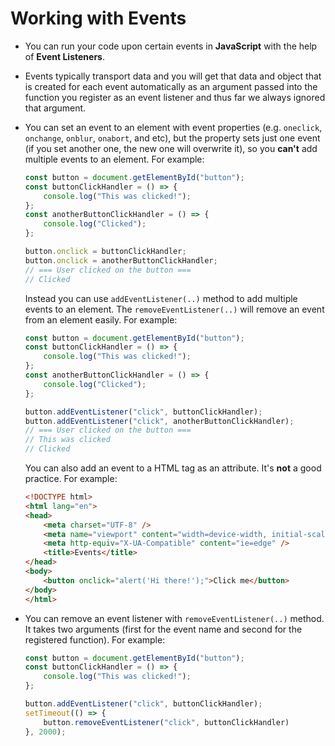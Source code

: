 # Working with Events

- You can run your code upon certain events in **JavaScript** with the help of **Event Listeners**.
- Events typically transport data and you will get that data and object that is created for each event automatically as an argument passed into the function you register as an event listener and thus far we always ignored that argument.
- You can set an event to an element with event properties (e.g. `oneclick`, `onchange`, `onblur`, `onabort`, and etc), but the property sets just one event (if you set another one, the new one will overwrite it), so you **can't** add multiple events to an element. For example:

    ```js
    const button = document.getElementById("button");
    const buttonClickHandler = () => {
        console.log("This was clicked!");
    };
    const anotherButtonClickHandler = () => {
        console.log("Clicked");
    };

    button.onclick = buttonClickHandler;
    button.onclick = anotherButtonClickHandler;
    // === User clicked on the button ===
    // Clicked
    ```

    Instead you can use `addEventListener(..)` method to add multiple events to an element. The `removeEventListener(..)` will remove an event from an element easily. For example:

    ```js
    const button = document.getElementById("button");
    const buttonClickHandler = () => {
        console.log("This was clicked!");
    };
    const anotherButtonClickHandler = () => {
        console.log("Clicked");
    };

    button.addEventListener("click", buttonClickHandler);
    button.addEventListener("click", anotherButtonClickHandler);
    // === User clicked on the button ===
    // This was clicked
    // Clicked
    ```

    You can also add an event to a HTML tag as an attribute. It's **not** a good practice. For example:

    ```html
    <!DOCTYPE html>
    <html lang="en">
    <head>
        <meta charset="UTF-8" />
        <meta name="viewport" content="width=device-width, initial-scale=1.0" />
        <meta http-equiv="X-UA-Compatible" content="ie=edge" />
        <title>Events</title>
    </head>
    <body>
        <button onclick="alert('Hi there!');">Click me</button>
    </body>
    </html>
    ```

- You can remove an event listener with `removeEventListener(..)` method. It takes two arguments (first for the event name and second for the registered function). For example:

    ```js
    const button = document.getElementById("button");
    const buttonClickHandler = () => {
        console.log("This was clicked!");
    };

    button.addEventListener("click", buttonClickHandler);
    setTimeout(() => {
        button.removeEventListener("click", buttonClickHandler)
    }, 2000);
    ```
